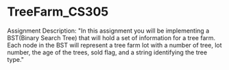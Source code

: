 # TreeFarm_CS305

Assignment Description: "In this assignment you will be implementing a BST(Binary Search Tree) that will hold a set of information for a tree farm. Each node in the BST will represent a tree farm lot with a number of tree, lot number, the age of the trees, sold flag, and a string identifying the tree type."
